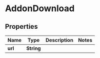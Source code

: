 # AddonDownload

## Properties
Name | Type | Description | Notes
------------ | ------------- | ------------- | -------------
**url** | **String** |  | 
